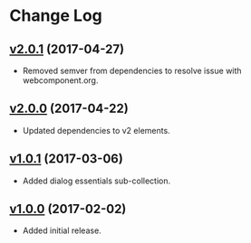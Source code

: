 # Change Log

## [v2.0.1](https://github.com/arsnebula/nebula-essentials/releases/tag/v2.0.1) (2017-04-27)

- Removed semver from dependencies to resolve issue with webcomponent.org.

## [v2.0.0](https://github.com/arsnebula/nebula-essentials/releases/tag/v2.0.0) (2017-04-22)

- Updated dependencies to v2 elements.

## [v1.0.1](https://github.com/arsnebula/nebula-essentials/releases/tag/v1.0.1) (2017-03-06)

- Added dialog essentials sub-collection.

## [v1.0.0](https://github.com/arsnebula/nebula-essentials/releases/tag/v1.0.0) (2017-02-02)

- Added initial release.